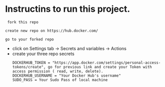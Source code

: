 # Instructins to run this project.
` fork this repo`

`create new repo on https://hub.docker.com/ `

` go to your forked repo `

* click on Settings tab -> Secrets and variables -> Actions
* create your three repo secrets
  ```
  DOCKERHUB_TOKEN = "https://app.docker.com/settings/personal-access-tokens/create", go for previous link and create your Token with access permission ( read, write, delete).
  DOCKERHUB_USERNAME = "Your Docker Hub's username"
  SUDO_PASS = Your Sudo Pass of local machine
   ```
